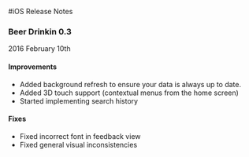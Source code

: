 #iOS Release Notes
### Beer Drinkin 0.3
2016 February 10th
#### Improvements 
* Added background refresh to ensure your data is always up to date.
* Added 3D touch support (contextual menus from the home screen)
* Started implementing search history

#### Fixes 
* Fixed incorrect font in feedback view
* Fixed general visual inconsistencies 